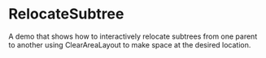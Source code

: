 # RelocateSubtree

A demo that shows how to interactively relocate subtrees from one parent to another using ClearAreaLayout to make space at the desired location.
